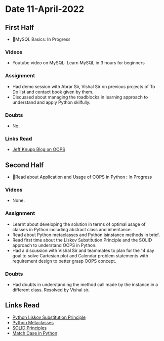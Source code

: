 # Date 11-April-2022

## First Half

- 🔄MySQL Basics: In Progress

### Videos

- Youtube video on MySQL: Learn MySQL in 3 hours for beginners

### Assignment

- Had demo session with Abrar Sir, Vishal Sir on previous projects of To Do list and contact book given by them.
- Discussed about managing the roadblocks in learning approach to understand and apply Python skilfully.

### Doubts

- No.

### Links Read

- [Jeff Knupp Blog on OOPS](https://jeffknupp.com/blog/2014/06/18/improve-your-python-python-classes-and-object-oriented-programming/)

## Second Half

- 🔄Read about Application and Usage of OOPS in Python : In Progress

### Videos

- None.

### Assignment

- Learnt about developing the solution in terms of optimal usage of classes in Python including abstract class and inheritance.
- Read about Python metaclasses and Python isinstance methods in brief.
- Read first time about the Liskov Substitution Principle and the SOLID approach to understand OOPS in Python.
- Had a discussion with Vishal Sir and teammates to plan for the 14 day goal to solve Cartesian plot and Calendar problem statements with requirement design to better grasp OOPS concept.

### Doubts

- Had doubts in understanding the method call made by the instance in a different class. Resolved by Vishal sir.

## Links Read

- [Python Liskov Substitution Principle](https://www.pythontutorial.net/python-oop/python-liskov-substitution-principle/)
- [Python Metaclasses](https://realpython.com/python-metaclasses/)
- [SOLID Principles](https://towardsdatascience.com/solid-coding-in-python-1281392a6a94)
- [Match Case in Python](https://www.pythonpool.com/match-case-python/)
